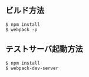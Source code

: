 ## ビルド方法

```
$ npm install
$ webpack -p
```

## テストサーバ起動方法

```
$ npm install
$ webpack-dev-server
```
